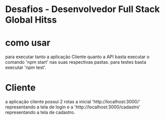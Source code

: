 # Desafios - Desenvolvedor Full Stack Global Hitss

# como usar
para executar tanto a aplicação Cliente quanto a API basta executar o comando 'npm start' nas suas respectivas pastas.
para testes basta executar 'npm test'.

# Cliente
a aplicação cliente possui 2 rotas a inicial 'http://localhost:3000/' representando a tela de login e a 'http://localhost:3000/cadastro' representando a tela de cadastro.
